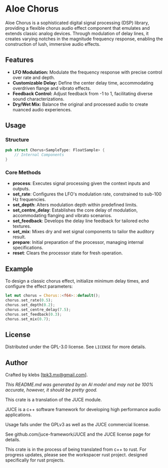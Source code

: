 # Aloe Chorus

Aloe Chorus is a sophisticated digital signal processing (DSP) library, providing a flexible chorus audio effect component that emulates and extends classic analog devices. Through modulation of delay lines, it creates varying notches in the magnitude frequency response, enabling the construction of lush, immersive audio effects.

## Features

- **LFO Modulation:** Modulate the frequency response with precise control over rate and depth.
- **Customizable Delay:** Define the center delay time, accommodating overdriven flange and vibrato effects.
- **Feedback Control:** Adjust feedback from -1 to 1, facilitating diverse sound characterizations.
- **Dry/Wet Mix:** Balance the original and processed audio to create nuanced audio experiences.

## Usage

### Structure

```rust
pub struct Chorus<SampleType: FloatSample> {
    // Internal Components
}
```

### Core Methods

- **process**: Executes signal processing given the context inputs and outputs.
- **set_rate**: Configures the LFO's modulation rate, constrained to sub-100 Hz frequencies.
- **set_depth**: Alters modulation depth within predefined limits.
- **set_centre_delay**: Establishes the core delay of modulation, accommodating flanging and vibrato scenarios.
- **set_feedback**: Develops the delay line feedback for tailored echo textures.
- **set_mix**: Mixes dry and wet signal components to tailor the auditory result.
- **prepare**: Initial preparation of the processor, managing internal specifications.
- **reset**: Clears the processor state for fresh operation.

## Example

To design a classic chorus effect, initialize minimum delay times, and configure the effect parameters:

```rust
let mut chorus = Chorus::<f64>::default();
chorus.set_rate(0.5);
chorus.set_depth(0.2);
chorus.set_centre_delay(7.5);
chorus.set_feedback(0.3);
chorus.set_mix(0.7);
```

## License

Distributed under the GPL-3.0 license. See `LICENSE` for more details.

## Author

Crafted by klebs [tpk3.mx@gmail.com].

*This README.md was generated by an AI model and may not be 100% accurate, however, it should be pretty good.*

This crate is a translation of the JUCE module.

JUCE is a c++ software framework for developing high performance audio applications.

Usage falls under the GPLv3 as well as the JUCE commercial license.

See github.com/juce-framework/JUCE and the JUCE license page for details.

This crate is in the process of being translated from c++ to rust. For progress updates, please see the workspacer rust project. designed specifically for rust projects.
